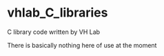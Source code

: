 # vhlab_C_libraries
C library code written by VH Lab


There is basically nothing here of use at the moment
